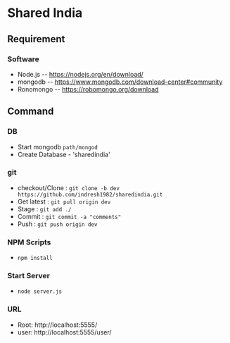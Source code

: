# Shared India
## Requirement
### Software
  * Node.js -- https://nodejs.org/en/download/
  * mongodb -- https://www.mongodb.com/download-center#community
  * Ronomongo -- https://robomongo.org/download

## Command
### DB
  * Start mongodb
    `path/mongod`
  * Create Database - 'sharedindia'

### git
  * checkout/Clone : `git clone -b dev https://github.com/indresh1982/sharedindia.git`
  * Get latest : `git pull origin dev`
  * Stage : `git add ./`
  * Commit : `git commit -a "comments"`
  * Push : `git push origin dev`

### NPM Scripts
  * `npm install`

### Start Server
  * `node server.js`

### URL
  * Root: http://localhost:5555/
  * user: http://localhost:5555/user/